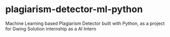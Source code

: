 # plagiarism-detector-ml-python
Machine Learning based Plagiarism Detector built with Python, as a project for Gwing Solution internship as a AI Intern
